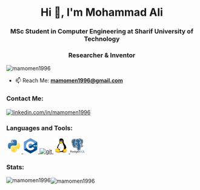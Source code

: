 <!--
**mamomen1996/mamomen1996** is a ✨ _special_ ✨ repository because its `README.md` (this file) appears on your GitHub profile.

Here are some ideas to get you started:

- 🔭 I’m currently working on ...
- 🌱 I’m currently learning ...
- 👯 I’m looking to collaborate on ...
- 🤔 I’m looking for help with ...
- 💬 Ask me about ...
- 📫 How to reach me: ...
- 😄 Pronouns: ...
- ⚡ Fun fact: ...
-->

<h1 align="center">Hi 👋, I'm Mohammad Ali</h1>

<h3 align="center">MSc Student in Computer Engineering at Sharif University of Technology</h3>
<h3 align="center">Researcher & Inventor</h3>

<p align="left"> 
  <img src="https://komarev.com/ghpvc/?username=mamomen1996&label=Profile%20views&color=0e75b6&style=flat" alt="mamomen1996" /> 
</p>

- 📫 Reach Me: **mamomen1996@gmail.com**

<h3 align="left">Contact Me:</h3>
<p align="left">
  <a href="https://www.linkedin.com/in/mamomen1996" target="blank">
    <img align="center" src="https://raw.githubusercontent.com/rahuldkjain/github-profile-readme-generator/master/src/images/icons/Social/linked-in-alt.svg" alt="linkedin.com/in/mamomen1996" height="30" width="40" />
  </a>
</p>

<h3 align="left">Languages and Tools:</h3>
<a href="https://www.python.org" target="_blank" rel="noreferrer">
  <img src="https://raw.githubusercontent.com/devicons/devicon/master/icons/python/python-original.svg" alt="python" width="40" height="40"/>
</a>
<a href="https://www.w3schools.com/cpp/" target="_blank" rel="noreferrer"> 
  <img src="https://raw.githubusercontent.com/devicons/devicon/master/icons/cplusplus/cplusplus-original.svg" alt="cplusplus" width="40" height="40"/>
</a>
<a href="https://git-scm.com/" target="_blank" rel="noreferrer">
  <img src="https://www.vectorlogo.zone/logos/git-scm/git-scm-icon.svg" alt="git" width="40" height="40"/>
</a>
<a href="https://www.linux.org/" target="_blank" rel="noreferrer">
  <img src="https://raw.githubusercontent.com/devicons/devicon/master/icons/linux/linux-original.svg" alt="linux" width="40" height="40"/>
</a>
<a href="https://www.postgresql.org/" target="_blank" rel="noreferrer">
  <img src="https://raw.githubusercontent.com/devicons/devicon/master/icons/postgresql/postgresql-original-wordmark.svg" alt="postgresql" width="40" height="40"/>
</a>

<h3 align="left">Stats:</h3>
<p>
  <img align="left" src="https://github-readme-stats.vercel.app/api/top-langs?username=mamomen1996&show_icons=true&locale=en&layout=compact&theme=dark" alt="mamomen1996" />
</p>
<p>
  <img align="center" src="https://github-readme-stats.vercel.app/api?username=mamomen1996&show_icons=true&locale=en&theme=dark" alt="mamomen1996" />
</p>
